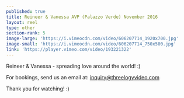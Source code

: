 ```yaml
---
published: true
title: Reineer & Vanessa AVP (Palazzo Verde) November 2016
layout: reel
type: other
section-rank: 5
image-large: 'https://i.vimeocdn.com/video/606207714_1920x700.jpg'
image-small: 'https://i.vimeocdn.com/video/606207714_750x500.jpg'
link: 'https://player.vimeo.com/video/193221322'
---
```

Reineer & Vanessa - spreading love around the world! :)

For bookings, send us an email at: inquiry@threelogyvideo.com

Thank you for watching! :)
